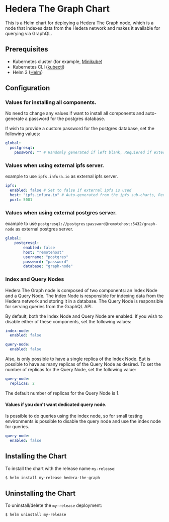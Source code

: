 
# Hedera The Graph Chart

This is a Helm chart for deploying a Hedera The Graph node, which is a node that indexes data from the Hedera network and makes it available for querying via GraphQL.

## Prerequisites

- Kubernetes cluster (for example, [Minikube](https://minikube.sigs.k8s.io/docs/))
- Kubernetes CLI ([kubectl](https://kubernetes.io/docs/tasks/tools/))
- Helm 3 ([Helm](https://helm.sh/docs/intro/install/))

## Configuration

### Values for installing all components.

No need to change any values if want to install all components and auto-generate a password for the postgres database.

If wish to provide a custom password for the postgres database, set the following values:

```yaml
global:
  postgresql:    
    password: "" # Randomly generated if left blank, Requiered if external postgresql is used

```

### Values when using external ipfs server.

example to use `ipfs.infura.io` as external ipfs server.

```yaml
ipfs:
  enabled: false # Set to false if external ipfs is used
  host: "ipfs.infura.io" # Auto-generated from the ipfs sub-charts, Requiered if external ipfs is used
  port: 5001
```

### Values when using external postgres server.

example to use `postgresql://postgres:password@remotehost:5432/graph-node` as external postgres server.

```yaml
global:
    postgresql:
        enabled: false 
        host: "remotehost"
        username: "postgres"
        password: "password"
        database: "graph-node"
```


### Index and Query Nodes

Hedera The Graph node is composed of two components: an Index Node and a Query Node. The Index Node is responsible for indexing data from the Hedera network and storing it in a database. The Query Node is responsible for serving queries from the GraphQL API.

By default, both the Index Node and Query Node are enabled. If you wish to disable either of these components, set the following values:

```yaml
index-node:
  enabled: false

query-node:
  enabled: false
```

Also, is only possible to have a single replica of the Index Node. But is possible to have as many replicas of the Query Node as desired. To set the number of replicas for the Query Node, set the following value:

```yaml
query-node:
  replicas: 2
```

The default number of replicas for the Query Node is 1.

#### Values if you don't want dedicated query node.
Is possible to do queries using the index node, so for small testing environments is possible to disable the query node and use the index node for queries.

  ```yaml
  query-node:
    enabled: false
  ```


## Installing the Chart

To install the chart with the release name `my-release`:

```bash
$ helm install my-release hedera-the-graph 
```

## Uninstalling the Chart

To uninstall/delete the `my-release` deployment:

```bash
$ helm uninstall my-release
```

